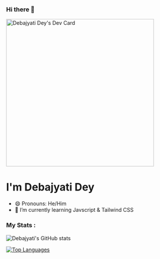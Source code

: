 ### Hi there 👋
<a href="https://app.daily.dev/debajyatidey"><img src="https://api.daily.dev/devcards/cb78df4a3daf499b957642ee8d5015bc.png?r=lkk" width="400" alt="Debajyati Dey's Dev Card"/></a>

# **I'm Debajyati Dey**
- 😄 Pronouns: He/Him
- 🌱 I’m currently learning Javscript & Tailwind CSS

###  My Stats :
![Debajyati's GitHub stats](https://github-readme-stats.vercel.app/api?username=Debajyati&show_icons=true&theme=tokyonight)

[![Top Languages](https://github-readme-stats.vercel.app/api/top-langs/?username=Debajyati&langs_count=10&layout=compact)](https://github.com/RockingSNP/RockingSNP)

<br>
<!--
**Debajyati/Debajyati** is a ✨ _special_ ✨ repository because its `README.md` (this file) appears on your GitHub profile.

Here are some ideas to get you started:

- 🔭 I’m currently working on ...

- 👯 I’m looking to collaborate on ...
- 🤔 I’m looking for help with ...
- 💬 Ask me about ...
- 📫 How to reach me: ...

- ⚡ Fun fact: ...
-->
